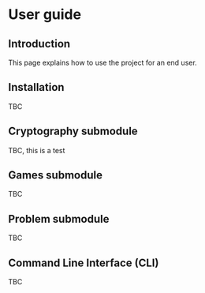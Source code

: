 # User guide

## Introduction

This page explains how to use the project for an end user.

## Installation

TBC

## Cryptography submodule

TBC, this is a test

## Games submodule

TBC

## Problem submodule

TBC

## Command Line Interface (CLI)

TBC